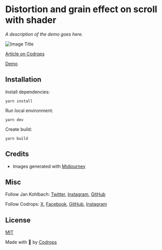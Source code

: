 # Distortion and grain effect on scroll with shader

*A description of the demo goes here.*

![Image Title](https://generative-placeholders.glitch.me/image?width=800&height=600")

[Article on Codrops](https://tympanus.net/codrops/?p=)

[Demo](http://tympanus.net/Development/.../)

## Installation

Install dependencies:
```
yarn install
```

Run local environment:
```
yarn dev
```

Create build:
```
yarn build
```

## Credits

- Images generated with [Midjourney](https://midjourney.com)

## Misc

Follow Jan Kohlbach: [Twitter](https://x.com/jankohlbach), [Instagram](https://instagram.com/jankohlbach.work), [GitHub](https://github.com/jankohlbach)

Follow Codrops: [X](http://www.X.com/codrops), [Facebook](http://www.facebook.com/codrops), [GitHub](https://github.com/codrops), [Instagram](https://www.instagram.com/codropsss/)

## License
[MIT](LICENSE)

Made with 💙 by [Codrops](http://www.codrops.com)





